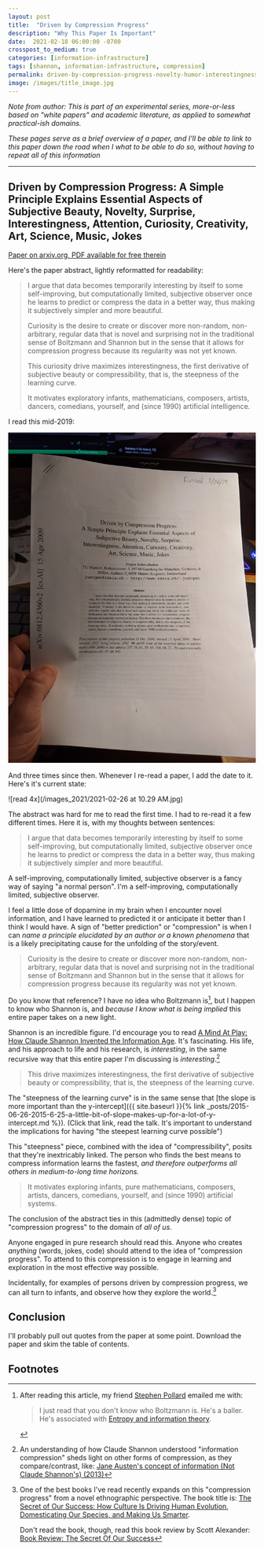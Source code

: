 ```yaml
---
layout: post
title:  "Driven by Compression Progress"
description: "Why This Paper Is Important"
date:  2021-02-18 06:00:00 -0700
crosspost_to_medium: true
categories: [information-infrastructure]
tags: [shannon, information-infrastructure, compression]
permalink: driven-by-compression-progress-novelty-humor-interestingness-curiosity-creativity
image: /images/title_image.jpg
---
```


_Note from author: This is part of an experimental series, more-or-less based on "white papers" and academic literature, as applied to somewhat practical-ish domains._

_These pages serve as a brief overview of a paper, and I'll be able to link to this paper down the road when I what to be able to do so, without having to repeat all of this information_

----------------------

## Driven by Compression Progress: A Simple Principle Explains Essential Aspects of Subjective Beauty, Novelty, Surprise, Interestingness, Attention, Curiosity, Creativity, Art, Science, Music, Jokes

[Paper on arxiv.org, PDF available for free therein](https://arxiv.org/abs/0812.4360)

Here's the paper abstract, lightly reformatted for readability:

> I argue that data becomes temporarily interesting by itself to some self-improving, but computationally limited, subjective observer once he learns to predict or compress the data in a better way, thus making it subjectively simpler and more beautiful. 
> 
> Curiosity is the desire to create or discover more non-random, non-arbitrary, regular data that is novel and surprising not in the traditional sense of Boltzmann and Shannon but in the sense that it allows for compression progress because its regularity was not yet known. 
> 
> This curiosity drive maximizes interestingness, the first derivative of subjective beauty or compressibility, that is, the steepness of the learning curve. 
>
> It motivates exploratory infants, mathematicians, composers, artists, dancers, comedians, yourself, and (since 1990) artificial intelligence.

I read this mid-2019:

![read in 2019](/images_2020/compression-progress.jpg)

And three times since then. Whenever I re-read a paper, I add the date to it. Here's it's current state:

![read 4x](/images_2021/2021-02-26 at 10.29 AM.jpg)

<!--more-->

The abstract was hard for me to read the first time. I had to re-read it a few different times. Here it is, with my thoughts between sentences:

> I argue that data becomes temporarily interesting by itself to some self-improving, but computationally limited, subjective observer once he learns to predict or compress the data in a better way, thus making it subjectively simpler and more beautiful. 

A self-improving, computationally limited, subjective observer is a fancy way of saying "a normal person". I'm a self-improving, computationally limited, subjective observer. 

I feel a little dose of dopamine in my brain when I encounter novel information, and I have learned to predicted it or anticipate it better than I think I would have. A sign of "better prediction" or "compression" is when I can _name a principle elucidated by an author or a known phenomena_ that is a likely precipitating cause for the unfolding of the story/event. 

> Curiosity is the desire to create or discover more non-random, non-arbitrary, regular data that is novel and surprising not in the traditional sense of Boltzmann and Shannon but in the sense that it allows for compression progress because its regularity was not yet known. 

Do you know that reference? I have no idea who Boltzmann is[^now-i-know-who-he-is], but I happen to know who Shannon is, and _because I know what is being implied_ this entire paper takes on a new light. 

[^now-i-know-who-he-is]: After reading this article, my friend [Stephen Pollard](https://stephentpollard.com/) emailed me with:
    > I just read that you don't know who Boltzmann is. He's a baller. He's associated with [Entropy and information theory](https://en.wikipedia.org/wiki/Entropy#Information_theory).

Shannon is an incredible figure. I'd encourage you to read [A Mind At Play: How Claude Shannon Invented the Information Age](https://www.goodreads.com/book/show/32919530-a-mind-at-play). It's fascinating. His life, and his approach to life and his research, is _interesting_, in the same recursive way that this entire paper I'm discussing is _interesting_.[^shannon]

[^shannon]: An understanding of how Claude Shannon understood "information compression" sheds light on other forms of compression, as they compare/contrast, like: [Jane Austen's concept of information (Not Claude Shannon's) (2013)](https://news.ycombinator.com/item?id=26186685)

> This drive maximizes interestingness, the first derivative of subjective beauty or compressibility, that is, the steepness of the learning curve. 

The "steepness of the learning curve" is in the same sense that [the slope is more important than the y-intercept]({{ site.baseurl }}{% link _posts/2015-06-26-2015-6-25-a-little-bit-of-slope-makes-up-for-a-lot-of-y-intercept.md %}). (Click that link, read the talk. It's important to understand the implications for having "the steepest learning curve possible")

This "steepness" piece, combined with the idea of "compressibility", posits that they're inextricably linked. The person who finds the best means to compress information learns the fastest, _and therefore outperforms all others in medium-to-long time horizons._

> It motivates exploring infants, pure mathematicians, composers, artists, dancers, comedians, yourself, and (since 1990) artificial systems. 

The conclusion of the abstract ties in this (admittedly dense) topic of "compression progress" to the domain of _all of us_. 

Anyone engaged in pure research should read this. Anyone who creates _anything_ (words, jokes, code) should attend to the idea of "compression progress". To attend to this compression is to engage in learning and exploration in the most effective way possible. 

Incidentally, for examples of persons driven by compression progress, we can all turn to infants, and observe how they explore the world.[^secrets-of-success]

[^secrets-of-success]: One of the best books I've read recently expands on this "compression progress" from a novel ethnographic perspective. The book title is: [The Secret of Our Success: How Culture Is Driving Human Evolution, Domesticating Our Species, and Making Us Smarter](https://www.amazon.com/Secret-Our-Success-Evolution-Domesticating-ebook/dp/B00WY4OXAS/ref=as_li_ss_tl?keywords=the+secret+of+our+success&qid=1559607052&s=gateway&sr=8-1&linkCode=ll1&tag=slatestarcode-20&linkId=761afd67f6541a6de5cebbd0127aa910&language=en_US).

    Don't read the book, though, read this book review by Scott Alexander: [Book Review: The Secret Of Our Success](https://slatestarcodex.com/2019/06/04/book-review-the-secret-of-our-success/)


## Conclusion

I'll probably pull out quotes from the paper at some point. Download the paper and skim the table of contents. 


## Footnotes 

